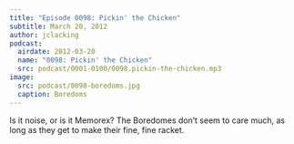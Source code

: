 ```yaml
---
title: "Episode 0098: Pickin' the Chicken"
subtitle: March 20, 2012
author: jclacking
podcast:
  airdate: 2012-03-20
  name: "0098: Pickin' the Chicken"
  src: podcast/0001-0100/0098.pickin-the-chicken.mp3
image:
  src: podcast/0098-boredoms.jpg
  caption: Boredoms
---
```

Is it noise, or is it Memorex? The Boredomes don’t seem to care much, as long as they get to make their fine, fine racket.
